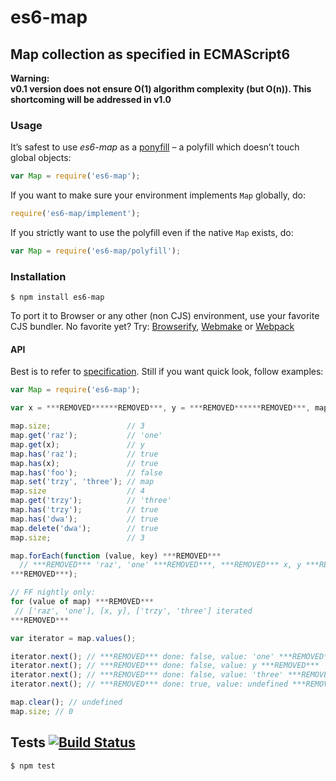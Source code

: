 # es6-map
## Map collection as specified in ECMAScript6

__Warning:  
v0.1 version does not ensure O(1) algorithm complexity (but O(n)). This shortcoming will be addressed in v1.0__


### Usage

It’s safest to use *es6-map* as a [ponyfill](https://ponyfill.com) – a polyfill which doesn’t touch global objects:

```javascript
var Map = require('es6-map');
```

If you want to make sure your environment implements `Map` globally, do:

```javascript
require('es6-map/implement');
```

If you strictly want to use the polyfill even if the native `Map` exists, do:

```javascript
var Map = require('es6-map/polyfill');
```

### Installation

	$ npm install es6-map

To port it to Browser or any other (non CJS) environment, use your favorite CJS bundler. No favorite yet? Try: [Browserify](http://browserify.org/), [Webmake](https://github.com/medikoo/modules-webmake) or [Webpack](http://webpack.github.io/)

#### API

Best is to refer to [specification](http://people.mozilla.org/~jorendorff/es6-draft.html#sec-map-objects). Still if you want quick look, follow examples:

```javascript
var Map = require('es6-map');

var x = ***REMOVED******REMOVED***, y = ***REMOVED******REMOVED***, map = new Map([['raz', 'one'], ['dwa', 'two'], [x, y]]);

map.size;                 // 3
map.get('raz');           // 'one'
map.get(x);               // y
map.has('raz');           // true
map.has(x);               // true
map.has('foo');           // false
map.set('trzy', 'three'); // map
map.size                  // 4
map.get('trzy');          // 'three'
map.has('trzy');          // true
map.has('dwa');           // true
map.delete('dwa');        // true
map.size;                 // 3

map.forEach(function (value, key) ***REMOVED***
  // ***REMOVED*** 'raz', 'one' ***REMOVED***, ***REMOVED*** x, y ***REMOVED***, ***REMOVED*** 'trzy', 'three' ***REMOVED*** iterated
***REMOVED***);

// FF nightly only:
for (value of map) ***REMOVED***
 // ['raz', 'one'], [x, y], ['trzy', 'three'] iterated
***REMOVED***

var iterator = map.values();

iterator.next(); // ***REMOVED*** done: false, value: 'one' ***REMOVED***
iterator.next(); // ***REMOVED*** done: false, value: y ***REMOVED***
iterator.next(); // ***REMOVED*** done: false, value: 'three' ***REMOVED***
iterator.next(); // ***REMOVED*** done: true, value: undefined ***REMOVED***

map.clear(); // undefined
map.size; // 0
```

## Tests [![Build Status](https://travis-ci.org/medikoo/es6-map.png)](https://travis-ci.org/medikoo/es6-map)

	$ npm test
